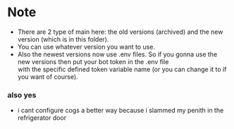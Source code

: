 # Note
- There are 2 type of main here: the old versions (archived) and the new version (which is in this folder).
- You can use whatever version you want to use.
- Also the newest versions now use .env files. So if you gonna use the new versions then put your bot token in the .env file <br>
with the specific defined token variable name (or you can change it to if you want of course).

### also yes
- i cant configure cogs a better way because i slammed my penith in the refrigerator door
